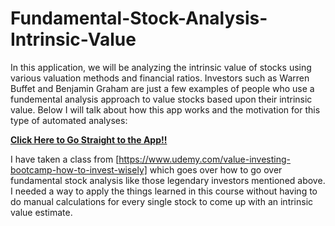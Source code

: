 # Fundamental-Stock-Analysis-Intrinsic-Value
In this application, we will be analyzing the intrinsic value of stocks using various valuation methods and financial ratios. Investors such as Warren Buffet and Benjamin Graham are just a few examples of people who use a fundemental analysis approach to value stocks based upon their intrinsic value. Below I will talk about how this app works and the motivation for this type of automated analyses:

[**Click Here to Go Straight to the App!!**](https://jnacino.shinyapps.io/fundamental_stock_analysis/)

I have taken a class from [https://www.udemy.com/value-investing-bootcamp-how-to-invest-wisely] which goes over how to go over fundamental stock analysis like those legendary investors mentioned above. I needed a way to apply the things learned in this course without having to do manual calculations for every single stock to come up with an intrinsic value estimate.
